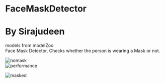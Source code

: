 
# FaceMaskDetector
# By Sirajudeen

models from modelZoo<br/>
Face Mask Detector, Checks whether the person is wearing a Mask or not.

![nomask](https://user-images.githubusercontent.com/33369364/122671127-d584db00-d1e2-11eb-8b1f-962e6f18a978.jpg)<br/>
![performance](https://user-images.githubusercontent.com/33369364/122671141-e46b8d80-d1e2-11eb-8506-04c0285fe5ed.jpg) <br/>

![masked](https://user-images.githubusercontent.com/33369364/122671132-dd447f80-d1e2-11eb-968e-7ea85ddfe2af.jpg)

